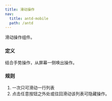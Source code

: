```yaml
---
title: 滑动操作
nav:
  title: antd-mobile
  path: /antd
---
```


滑动操作组件。

### 定义
结合手势操作，从屏幕一侧唤出操作。

### 规则
1. 一次只可滑动一行列表
2. 点击任意按钮之外处或往回滑动该列表可隐藏操作。


<code src="./demo/basic.tsx" />

<API/>
